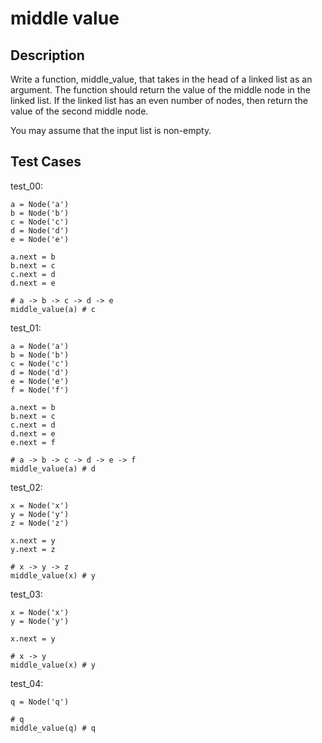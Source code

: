 # middle value

## Description

Write a function, middle_value, that takes in the head of a linked list as an argument. The function should return the value of the middle node in the linked list. If the linked list has an even number of nodes, then return the value of the second middle node.

You may assume that the input list is non-empty.

## Test Cases

test_00:

```text
a = Node('a')
b = Node('b')
c = Node('c')
d = Node('d')
e = Node('e')

a.next = b
b.next = c
c.next = d
d.next = e

# a -> b -> c -> d -> e
middle_value(a) # c
```

test_01:

```text
a = Node('a')
b = Node('b')
c = Node('c')
d = Node('d')
e = Node('e')
f = Node('f')

a.next = b
b.next = c
c.next = d
d.next = e
e.next = f

# a -> b -> c -> d -> e -> f
middle_value(a) # d
```

test_02:

```text
x = Node('x')
y = Node('y')
z = Node('z')

x.next = y
y.next = z

# x -> y -> z
middle_value(x) # y
```

test_03:

```text
x = Node('x')
y = Node('y')

x.next = y

# x -> y
middle_value(x) # y
```

test_04:

```text
q = Node('q')

# q
middle_value(q) # q
```
